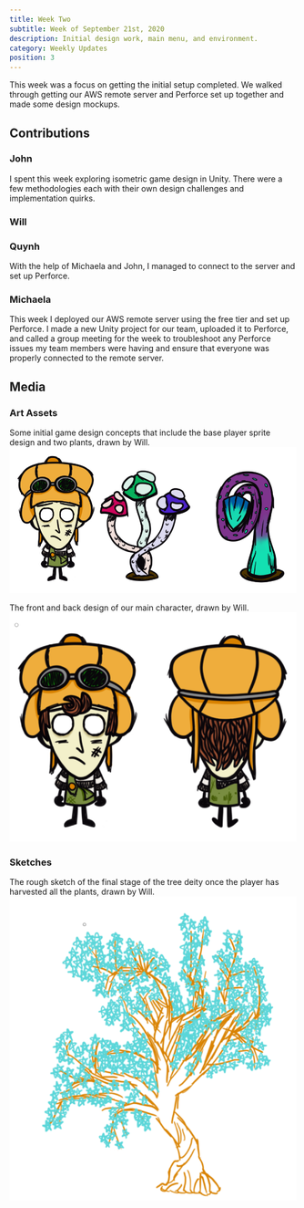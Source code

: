 ```yaml
---
title: Week Two
subtitle: Week of September 21st, 2020
description: Initial design work, main menu, and environment.
category: Weekly Updates
position: 3
---
```


This week was a focus on getting the initial setup completed. We walked through getting our AWS remote server and Perforce set up together and made some design mockups.

## Contributions

### John

I spent this week exploring isometric game design in Unity. There were a few methodologies each with their own design challenges and implementation quirks.

### Will

### Quynh
With the help of Michaela and John, I managed to connect to the server and set up Perforce.

### Michaela
This week I deployed our AWS remote server using the free tier and set up Perforce. I made a new Unity project for our team, uploaded it to Perforce, and called a group meeting for the week to troubleshoot any Perforce issues my team members were having and ensure that everyone was properly connected to the remote server.

## Media

### Art Assets
Some initial game design concepts that include the base player sprite design and two plants, drawn by Will.
<img src="./media/week-2/intial-design.png" />

The front and back design of our main character, drawn by Will.
<img src="./media/week-2/character.png" />

### Sketches
The rough sketch of the final stage of the tree deity once the player has harvested all the plants, drawn by Will.
<img src="./media/week-2/tree.png" />

